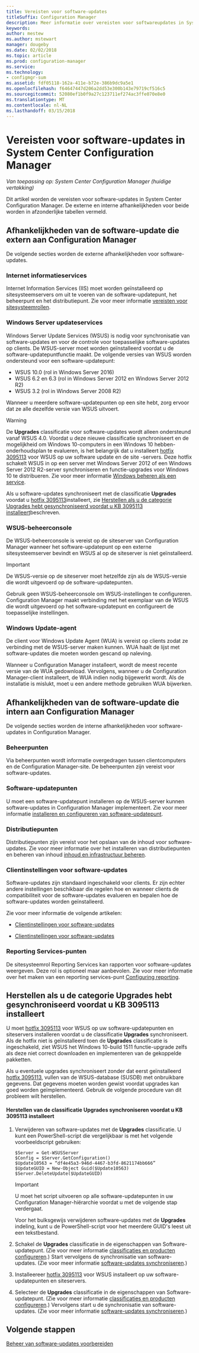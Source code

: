 ```yaml
---
title: Vereisten voor software-updates
titleSuffix: Configuration Manager
description: Meer informatie over vereisten voor softwareupdates in System Center Configuration Manager.
keywords: 
author: mestew
ms.author: mstewart
manager: dougeby
ms.date: 02/02/2018
ms.topic: article
ms.prod: configuration-manager
ms.service: 
ms.technology:
- configmgr-sum
ms.assetid: fdf05118-162a-411e-b72e-386b9dc9a5e1
ms.openlocfilehash: f64647447d206a2dd53e300b143e79719cf516c5
ms.sourcegitcommit: 52080ef1b0f9a27c123711ef274ac3ffe070e8e0
ms.translationtype: MT
ms.contentlocale: nl-NL
ms.lasthandoff: 03/15/2018
---
```

# <a name="prerequisites-for-software-updates-in-system-center-configuration-manager"></a>Vereisten voor software-updates in System Center Configuration Manager

*Van toepassing op: System Center Configuration Manager (huidige vertakking)*

Dit artikel worden de vereisten voor software-updates in System Center Configuration Manager. De externe en interne afhankelijkheden voor beide worden in afzonderlijke tabellen vermeld.  

## <a name="software-update-dependencies-that-are-external-to-configuration-manager"></a>Afhankelijkheden van de software-update die extern aan Configuration Manager  
 De volgende secties worden de externe afhankelijkheden voor software-updates.  

### <a name="internet-information-services"></a>Internet informatieservices  
 Internet Information Services (IIS) moet worden geïnstalleerd op sitesysteemservers om uit te voeren van de software-updatepunt, het beheerpunt en het distributiepunt. Zie voor meer informatie [vereisten voor sitesysteemrollen](../../core/plan-design/configs/site-and-site-system-prerequisites.md).  

### <a name="windows-server-update-services"></a>Windows Server updateservices  
 Windows Server Update Services (WSUS) is nodig voor synchronisatie van software-updates en voor de controle voor toepasselijke software-updates op clients. De WSUS-server moet worden geïnstalleerd voordat u de software-updatepuntfunctie maakt. De volgende versies van WSUS worden ondersteund voor een software-updatepunt:  

-   WSUS 10.0 (rol in Windows Server 2016)
-   WSUS 6.2 en 6.3 (rol in Windows Server 2012 en Windows Server 2012 R2)  
-   WSUS 3.2 (rol in Windows Server 2008 R2)  

Wanneer u meerdere software-updatepunten op een site hebt, zorg ervoor dat ze alle dezelfde versie van WSUS uitvoert.  

> [!WARNING]  
>  De **Upgrades** classificatie voor software-updates wordt alleen ondersteund vanaf WSUS 4.0. Voordat u deze nieuwe classificatie synchroniseert en de mogelijkheid om Windows 10-computers in een Windows 10 hebben-onderhoudsplan te evalueren, is het belangrijk dat u installeert [hotfix 3095113](https://support.microsoft.com/kb/3095113) voor WSUS op uw software update en de site -servers. Deze hotfix schakelt WSUS in op een server met Windows Server 2012 of een Windows Server 2012 R2-server synchroniseren en functie-upgrades voor Windows 10 te distribueren. Zie voor meer informatie [Windows beheren als een service](../../osd/deploy-use/manage-windows-as-a-service.md).  
>   
>  Als u software-updates synchroniseert met de classificatie **Upgrades** voordat u [hotfix 3095113](https://support.microsoft.com/kb/3095113)installeert, zie [Herstellen als u de categorie Upgrades hebt gesynchroniseerd voordat u KB 3095113 installeert](#BKMK_RecoverUpgrades)beschreven.  

### <a name="wsus-administration-console"></a>WSUS-beheerconsole  
 De WSUS-beheerconsole is vereist op de siteserver van Configuration Manager wanneer het software-updatepunt op een externe sitesysteemserver bevindt en WSUS al op de siteserver is niet geïnstalleerd.  

> [!IMPORTANT]  
> De WSUS-versie op de siteserver moet hetzelfde zijn als de WSUS-versie die wordt uitgevoerd op de software-updatepunten.
>
> Gebruik geen WSUS-beheerconsole om WSUS-instellingen te configureren. Configuration Manager maakt verbinding met het exemplaar van de WSUS die wordt uitgevoerd op het software-updatepunt en configureert de toepasselijke instellingen.  



### <a name="windows-update-agent"></a>Windows Update-agent  
 De client voor Windows Update Agent (WUA) is vereist op clients zodat ze verbinding met de WSUS-server maken kunnen. WUA haalt de lijst met software-updates die moeten worden gescand op naleving.  

 Wanneer u Configuration Manager installeert, wordt de meest recente versie van de WUA gedownload. Vervolgens, wanneer u de Configuration Manager-client installeert, de WUA indien nodig bijgewerkt wordt. Als de installatie is mislukt, moet u een andere methode gebruiken WUA bijwerken.  

## <a name="software-update-dependencies-that-are-internal-to-configuration-manager"></a>Afhankelijkheden van de software-update die intern aan Configuration Manager  
 De volgende secties worden de interne afhankelijkheden voor software-updates in Configuration Manager.  

### <a name="management-points"></a>Beheerpunten  
 Via beheerpunten wordt informatie overgedragen tussen clientcomputers en de Configuration Manager-site. De beheerpunten zijn vereist voor software-updates.  

### <a name="software-update-points"></a>Software-updatepunten  
 U moet een software-updatepunt installeren op de WSUS-server kunnen software-updates in Configuration Manager implementeert. Zie voor meer informatie [installeren en configureren van software-updatepunt](../get-started/install-a-software-update-point.md).

### <a name="distribution-points"></a>Distributiepunten  
 Distributiepunten zijn vereist voor het opslaan van de inhoud voor software-updates. Zie voor meer informatie over het installeren van distributiepunten en beheren van inhoud [inhoud en infrastructuur beheren](../../core/servers/deploy/configure/manage-content-and-content-infrastructure.md).  

### <a name="client-settings-for-software-updates"></a>Clientinstellingen voor software-updates  
 Software-updates zijn standaard ingeschakeld voor clients. Er zijn echter andere instellingen beschikbaar die regelen hoe en wanneer clients de compatibiliteit voor de software-updates evalueren en bepalen hoe de software-updates worden geïnstalleerd.  

 Zie voor meer informatie de volgende artikelen:  

-   [Clientinstellingen voor software-updates](../get-started/manage-settings-for-software-updates.md#BKMK_ClientSettings)   

-   [Clientinstellingen voor software-updates](../../core/clients/deploy/about-client-settings.md#software-updates)  

### <a name="reporting-services-points"></a>Reporting Services-punten  
 De sitesysteemrol Reporting Services kan rapporten voor software-updates weergeven. Deze rol is optioneel maar aanbevolen. Zie voor meer informatie over het maken van een reporting services-punt [Configuring reporting](../../core/servers/manage/configuring-reporting.md).  

##  <a name="BKMK_RecoverUpgrades"></a> Herstellen als u de categorie Upgrades hebt gesynchroniseerd voordat u KB 3095113 installeert  
 U moet [hotfix 3095113](https://support.microsoft.com/kb/3095113) voor WSUS op uw software-updatepunten en siteservers installeren voordat u de classificatie **Upgrades** synchroniseert. Als de hotfix niet is geïnstalleerd toen de **Upgrades** classificatie is ingeschakeld, ziet WSUS het Windows 10-build 1511 functie-upgrade zelfs als deze niet correct downloaden en implementeren van de gekoppelde pakketten. 
 
 Als u eventuele upgrades synchroniseert zonder dat eerst geïnstalleerd [hotfix 3095113](https://support.microsoft.com/kb/3095113), vullen van de WSUS-database (SUSDB) met onbruikbare gegevens. Dat gegevens moeten worden gewist voordat upgrades kan goed worden geïmplementeerd. Gebruik de volgende procedure van dit probleem wilt herstellen.  

#### <a name="to-recover-from-synchronizing-the-upgrades-classification-before-you-install-kb-3095113"></a>Herstellen van de classificatie Upgrades synchroniseren voordat u KB 3095113 installeert  

1.  Verwijderen van software-updates met de **Upgrades** classificatie. U kunt een PowerShell-script die vergelijkbaar is met het volgende voorbeeldscript gebruiken:  

    ```  
    $Server = Get-WSUSServer  
    $Config = $Server.GetConfiguration()  
    $Update10563 = “df4e45a3-946d-4467-b3fd-8621174bb666”  
    $UpdateGUID = New-Object Guid($Update10563)  
    $Server.DeleteUpdate($UpdateGUID)  
    ```  

    > [!IMPORTANT]  
    >  U moet het script uitvoeren op alle software-updatepunten in uw Configuration Manager-hiërarchie voordat u met de volgende stap verdergaat.  

     Voor het bulksgewijs verwijderen software-updates met de **Upgrades** indeling, kunt u de PowerShell-script voor het meerdere GUID's leest uit een tekstbestand.  

2.  Schakel de **Upgrades** classificatie in de eigenschappen van Software-updatepunt. (Zie voor meer informatie [classificaties en producten configureren](../get-started/configure-classifications-and-products.md).) Start vervolgens de synchronisatie van software-updates. (Zie voor meer informatie [software-updates synchroniseren](../get-started/synchronize-software-updates.md).)  

3.  Installeereer [hotfix 3095113](https://support.microsoft.com/kb/3095113) voor WSUS installeert op uw software-updatepunten en siteservers.  

4.  Selecteer de **Upgrades** classificatie in de eigenschappen van Software-updatepunt. (Zie voor meer informatie [classificaties en producten configureren](../get-started/configure-classifications-and-products.md).) Vervolgens start u de synchronisatie van software-updates. (Zie voor meer informatie [software-updates synchroniseren](../get-started/synchronize-software-updates.md).)  

## <a name="next-steps"></a>Volgende stappen
[Beheer van software-updates voorbereiden](../get-started/prepare-for-software-updates-management.md)
